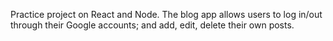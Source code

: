 Practice project on React and Node. The blog app allows users to log in/out through their Google accounts; and add, edit, delete their own posts.
